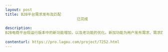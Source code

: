 ```yaml
---                
layout: post       
title: B2B平台需求发布及匹配
                                已完成
           
description: 
B2B电商平台现运行版本中的新功能增加，以及老功能的优化。新加功能为用户发布需求、需求匹配、服务商针对需求报价回复等。
     
contenturl: https://pro.lagou.com/project/7252.html      
---                 
```

